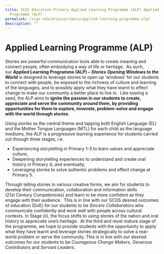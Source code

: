 ```yaml
---
title: SCGS Education Primary Applied Learning Programme (ALP) Applied Learning
  Programme (ALP)
permalink: /scgs-education/primary/applied-learning-programme-alp/
description: ""
---
```

# **Applied Learning Programme (ALP)**

Stories are powerful communication tools able to create meaning and connect people, often embodying a way of life or heritage.  As such, our **Applied Learning Programme (ALP) –** **_Stories Opening Windows to the World_** is designed to leverage stories to open up ‘windows’ for our students to connect with people, be exposed to the richness of culture and learning of the languages, and to possibly apply what they have learnt to effect change to make our community a better place to live in.  Like sowing a seed, the ALP aims to **ignite the passion in our students to create, appreciate and serve the community around them, by providing opportunities for them to explore, innovate, problem-solve and engage with the world through stories**.

Using stories as the central theme and tapping both English Language (EL) and the Mother Tongue Languages (MTL) for each child as the language mediums, the ALP is a progressive learning experience for students carried out through three stages, i.e.

*   Experiencing storytelling in Primary 1-3 to learn values and appreciate culture;
*   Deepening storytelling experiences to understand and create oral history in Primary 4; and eventually;
*   Leveraging stories to solve authentic problems and effect change at Primary 5.

Through telling stories in various creative forms, we aim for students to develop their communication, collaboration and information skills (21st Century Competencies) and learn to be more confident as they engage with their audience.  This is in line with our SCGS desired outcomes of education (DoE) for our students to be _Sincere Collaborators_ who communicate confidently and work well with people across cultural contexts. In Stage (ii), the focus shifts to using stories of the nation and oral history to appreciate one’s heritage.  At the third and most mature stage of the programme, we hope to provide students with the opportunity to apply what they have learnt and leverage stories strategically to solve a real-world problem or serve the community. This is in line with our desired outcomes for our students to be _Courageous Change Makers, Generous Contributors_ and _Servant Leaders_.